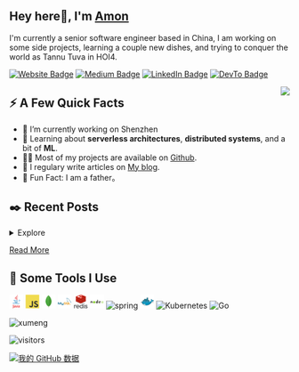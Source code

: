 <h2>Hey here👋, I'm <a href="https://amonxu.com/">Amon</a></h2>
<p>I'm currently a senior software engineer based in China, I am working on some side projects, learning a couple new dishes, and trying to conquer the world as Tannu Tuva in HOI4.</p>
<p><a href="https://amonxu.com"><img src="https://amonxu.com/images/favicon-32x32-next.png?v=7.4.1" alt="Website Badge"></a> <a href="https://medium.com/@serbis"><img src="https://img.shields.io/badge/-@serbis-14c767?style=flat-square&amp;labelColor=14c767&amp;logo=Medium&amp;link=https://medium.com/@serbis" alt="Medium Badge"></a> <a href="https://www.linkedin.com/in/%E7%8C%9B-%E5%BE%90-54236659/"><img src="https://img.shields.io/badge/-@amonxu-0077B5?style=flat-square&amp;labelColor=0077B5" alt="LinkedIn Badge"></a> <a href="https://www.zhihu.com/people/amonxu"><img src="https://img.shields.io/badge/-@amonxu-0A0A0A?style=flat-square&amp;labelColor=0A0A0A&amp;logo=dev.to&amp;link=https://dev.to/spiderpig86" alt="DevTo Badge"></a> </p>
<img align="right" src="https://media2.giphy.com/media/1lvotGQwhzi6O0gQtV/200w.webp?cid=ecf05e47zl8maonxea6mhp9bd8nroopngskpkfkllbbki1zo&rid=200w.webp&ct=g" />
<h2>⚡️ A Few Quick Facts</h2>
<ul>
<li>🔭 I’m currently working on Shenzhen</li>
<li>🧐 Learning about <strong>serverless architectures</strong>, <strong>distributed systems</strong>, and a bit of <strong>ML</strong>.</li>
<li>👨‍💻 Most of my projects are available on <a href="https://github.com/xumeng">Github</a>.</li>
<li>📝 I regulary write articles on <a href="https://amonxu.com/archives">My blog</a>.</li>
<li>🎉 Fun Fact: I am a father。</li>
</ul>
<h2>✒️ Recent Posts</h2>
<details>
    <summary>Explore</summary>
    <li><a target="_blank" href="https://amonxu.com/2021/06/28/2021-06-28-Redis-Book/">《Redis设计与实现》读后感 — June 28, 2021</a></li>
    <li><a target="_blank" href="https://amonxu.com/2021/06/03/2021-06-03-School-Bag/">关于书包的事 — June 3, 2021</a></li>
    <li><a target="_blank" href="https://amonxu.com/2021/03/25/2021-03-25-Made-Stupid-Again/">商业案例——如何“快速体面”地退出市场 — March 25, 2021</a></li>
</details>
<p><a target="_blank" href="https://amonxu.com/archives">Read More</a></p>
<h2>🚀 Some Tools I Use</h2>
<p align="left">
<img src="https://raw.githubusercontent.com/devicons/devicon/master/icons/java/java-original-wordmark.svg" alt="java" width="25" height="25" />
<img src="https://raw.githubusercontent.com/devicons/devicon/master/icons/javascript/javascript-original.svg" alt="javascript" width="25" height="25" />
<img src="https://raw.githubusercontent.com/devicons/devicon/master/icons/mongodb/mongodb-original.svg" alt="mongodb" width="25" height="25" />
<img src="https://raw.githubusercontent.com/devicons/devicon/master/icons/mysql/mysql-original-wordmark.svg" alt="mysql" width="25" height="25" />
<img src="https://raw.githubusercontent.com/devicons/devicon/master/icons/redis/redis-original-wordmark.svg" alt="redis" width="25" height="25" />
<img src="https://raw.githubusercontent.com/devicons/devicon/master/icons/nodejs/nodejs-original-wordmark.svg" alt="nodejs" width="25" height="25" />
<img src="https://www.vectorlogo.zone/logos/springio/springio-icon.svg" alt="spring" width="25" height="25" />
<img src="https://raw.githubusercontent.com/devicons/devicon/master/icons/docker/docker-original.svg" alt="Docker" width="25" height="25" />
<img src="https://www.vectorlogo.zone/logos/kubernetes/kubernetes-icon.svg" alt="Kubernetes" width="25" height="25" />
<img src="https://cdn.jsdelivr.net/gh/devicons/devicon/icons/go/go-original.svg" alt="Go" width="25" height="25" />
</p>
<img src="https://github-readme-stats.vercel.app/api?username=xumeng&show_icons=true&count_private=true" alt="xumeng" />
<p><img src="https://visitor-badge.glitch.me/badge?page_id=xumeng.xumeng" alt="visitors"></p>


<!--
**xumeng/xumeng** is a ✨ _special_ ✨ repository because its `README.md` (this file) appears on your GitHub profile.

Here are some ideas to get you started:

- 🔭 I’m currently working on ...
- 🌱 I’m currently learning ...
- 👯 I’m looking to collaborate on ...
- 🤔 I’m looking for help with ...
- 💬 Ask me about ...
- 📫 How to reach me: ...
- 😄 Pronouns: ...
- ⚡ Fun fact: ...
-->

[![我的 GitHub 数据](https://github-readme-stats.vercel.app/api?username=xumeng)]()
